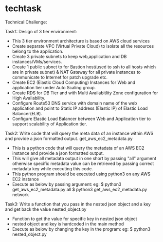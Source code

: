 # techtask

Technical Challenge:

Task1: Design of 3 tier environment:
- This 3 tier environment architecture is based on AWS cloud services
- Create separate VPC (Virtual Private Cloud) to isolate all the resources belong to the application.
- Create 3 private subnets to keep web,application and DB instances/VMs/services.
- Create 1 public subnet to for Bastion host(used to ssh to all hosts which are in private subnet) & NAT Gateway for all private instances to 
communicate to Internet for patch upgrade etc.
- Create EC2 (Elastic Cloud Computing) Instances for Web and application tier under Auto Scaling group.
- Create RDS for DB Tier and with Multi Availabitlity Zone configuration for High Availability.
- Configure Route53 DNS service with domain name of the web application and point to Static IP address (Elastic IP) of Elastic Load Balancer(ELB).
- Configure Elastic Load Balancer between Web and Application tier to support scalability of Application tier.


Task2: Write code that will query the meta data of an instance within AWS and provide a json formatted output. 
get_aws_ec2_metadata.py
- This is a python code that will query the metadata of an AWS EC2 instance and provide a json formatted output.
- This will give all metadata output in one short by passing "all" argument otherwise specific metadata value 
  can be retrieved by passing correct metadata key while executing this code.
- This python program should be executed using python3 on any AWS EC2 instance
- Execute as below by passing argument:
  eg: $ python3 get_aws_ec2_metadata.py all
      $ python3 get_aws_ec2_metadata.py network

Task3: Write a function that you pass in the nested json object and a key and get back the value
nested_object.py
-  Function to get the value for specific key in nested json object
-  nested object and key is hardcoded in the main method
-  Execute as below by changing the key in the program: 
    eg: $ python3 nested_object.py
